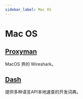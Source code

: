 ```yaml
---
sidebar_label: Mac OS
---
```


# Mac OS

## [Proxyman](https://proxyman.io/)

MacOS 界的 Wireshark。

## [Dash](https://kapeli.com/dash)
提供多种语言API本地速查的开发词典。